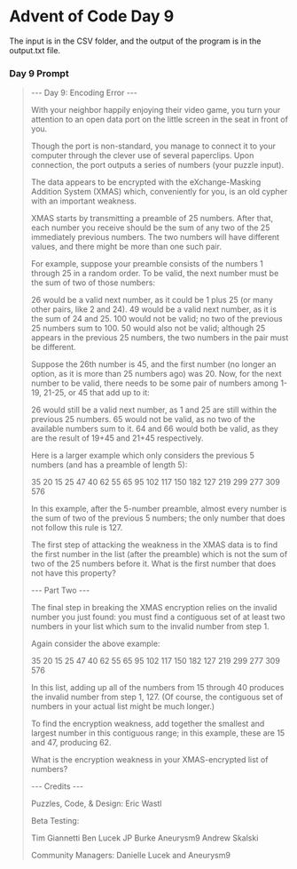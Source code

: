 # Advent of Code Day 9
The input is in the CSV folder, and the output of the program is in the output.txt file.

### Day 9 Prompt
>--- Day 9: Encoding Error ---
>
>With your neighbor happily enjoying their video game, you turn your attention to an open data port on the little screen in the seat in front of you.
>
>Though the port is non-standard, you manage to connect it to your computer through the clever use of several paperclips. Upon connection, the port outputs a series of numbers (your puzzle input).
>
>The data appears to be encrypted with the eXchange-Masking Addition System (XMAS) which, conveniently for you, is an old cypher with an important weakness.
>
>XMAS starts by transmitting a preamble of 25 numbers. After that, each number you receive should be the sum of any two of the 25 immediately previous numbers. The two numbers will have different values, and there might be more than one such pair.
>
>For example, suppose your preamble consists of the numbers 1 through 25 in a random order. To be valid, the next number must be the sum of two of those numbers:
>
>    26 would be a valid next number, as it could be 1 plus 25 (or many other pairs, like 2 and 24).
>    49 would be a valid next number, as it is the sum of 24 and 25.
>    100 would not be valid; no two of the previous 25 numbers sum to 100.
>    50 would also not be valid; although 25 appears in the previous 25 numbers, the two numbers in the pair must be different.
>
>Suppose the 26th number is 45, and the first number (no longer an option, as it is more than 25 numbers ago) was 20. Now, for the next number to be valid, there needs to be some pair of numbers among 1-19, 21-25, or 45 that add up to it:
>
>    26 would still be a valid next number, as 1 and 25 are still within the previous 25 numbers.
>    65 would not be valid, as no two of the available numbers sum to it.
>    64 and 66 would both be valid, as they are the result of 19+45 and 21+45 respectively.
>
>Here is a larger example which only considers the previous 5 numbers (and has a preamble of length 5):
>
>35
>20
>15
>25
>47
>40
>62
>55
>65
>95
>102
>117
>150
>182
>127
>219
>299
>277
>309
>576
>
>In this example, after the 5-number preamble, almost every number is the sum of two of the previous 5 numbers; the only number that does not follow this rule is 127.
>
>The first step of attacking the weakness in the XMAS data is to find the first number in the list (after the preamble) which is not the sum of two of the 25 numbers before it. What is the first number that does not have this property?
>
>--- Part Two ---
>
>The final step in breaking the XMAS encryption relies on the invalid number you just found: you must find a contiguous set of at least two numbers in your list which sum to the invalid number from step 1.
>
>Again consider the above example:
>
>35
>20
>15
>25
>47
>40
>62
>55
>65
>95
>102
>117
>150
>182
>127
>219
>299
>277
>309
>576
>
>In this list, adding up all of the numbers from 15 through 40 produces the invalid number from step 1, 127. (Of course, the contiguous set of numbers in your actual list might be much longer.)
>
>To find the encryption weakness, add together the smallest and largest number in this contiguous range; in this example, these are 15 and 47, producing 62.
>
>What is the encryption weakness in your XMAS-encrypted list of numbers?
>
>
>--- Credits ---
>
>Puzzles, Code, & Design: Eric Wastl
>
>Beta Testing:
>
>    Tim Giannetti
>    Ben Lucek
>    JP Burke
>    Aneurysm9
>    Andrew Skalski
>
>Community Managers: Danielle Lucek and Aneurysm9
